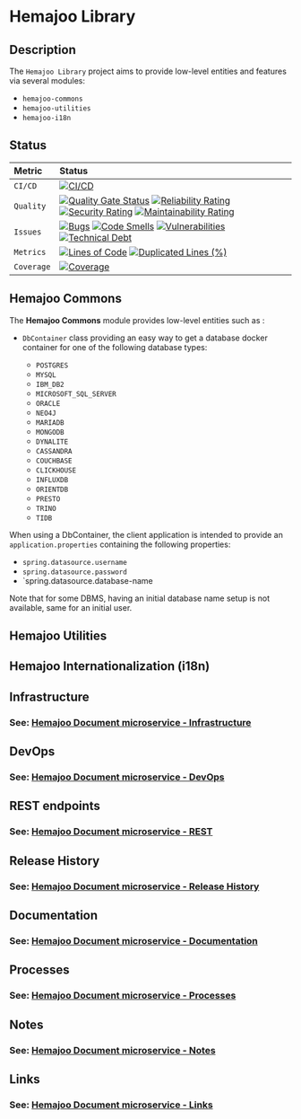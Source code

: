 # Hemajoo Library

## Description

The `Hemajoo Library` project aims to provide low-level entities and features via several modules:

- `hemajoo-commons`
- `hemajoo-utilities`
- `hemajoo-i18n`


## Status

| Metric     | Status                                                                                                                                                                                                                                                                                                                                                                                                                                                                                                                                                                                                                                                                                                                                                                                                                                                 |
|:-----------|:-------------------------------------------------------------------------------------------------------------------------------------------------------------------------------------------------------------------------------------------------------------------------------------------------------------------------------------------------------------------------------------------------------------------------------------------------------------------------------------------------------------------------------------------------------------------------------------------------------------------------------------------------------------------------------------------------------------------------------------------------------------------------------------------------------------------------------------------------------|
| `CI/CD`    | [![CI/CD](https://github.com/hemajoo/hemajoo/actions/workflows/build.yml/badge.svg?branch=main)](https://github.com/hemajoo/hemajoo/actions/workflows/build.yml)                                                                                                                                                                                                                                                                                                                                                                                                                                                                                                                                                                                                                                                                                       |
| `Quality`  | [![Quality Gate Status](https://sonarcloud.io/api/project_badges/measure?project=com.hemajoo%3Ahemajoo-parent&metric=alert_status)](https://sonarcloud.io/summary/new_code?id=com.hemajoo%3Ahemajoo-parent) [![Reliability Rating](https://sonarcloud.io/api/project_badges/measure?project=com.hemajoo%3Ahemajoo-parent&metric=reliability_rating)](https://sonarcloud.io/summary/new_code?id=com.hemajoo%3Ahemajoo-parent) [![Security Rating](https://sonarcloud.io/api/project_badges/measure?project=com.hemajoo%3Ahemajoo-parent&metric=security_rating)](https://sonarcloud.io/summary/new_code?id=com.hemajoo%3Ahemajoo-parent) [![Maintainability Rating](https://sonarcloud.io/api/project_badges/measure?project=com.hemajoo%3Ahemajoo-parent&metric=sqale_rating)](https://sonarcloud.io/summary/new_code?id=com.hemajoo%3Ahemajoo-parent) |
| `Issues`   | [![Bugs](https://sonarcloud.io/api/project_badges/measure?project=com.hemajoo%3Ahemajoo-parent&metric=bugs)](https://sonarcloud.io/summary/new_code?id=com.hemajoo%3Ahemajoo-parent) [![Code Smells](https://sonarcloud.io/api/project_badges/measure?project=com.hemajoo%3Ahemajoo-parent&metric=code_smells)](https://sonarcloud.io/summary/new_code?id=com.hemajoo%3Ahemajoo-parent) [![Vulnerabilities](https://sonarcloud.io/api/project_badges/measure?project=com.hemajoo%3Ahemajoo-parent&metric=vulnerabilities)](https://sonarcloud.io/summary/new_code?id=com.hemajoo%3Ahemajoo-parent) [![Technical Debt](https://sonarcloud.io/api/project_badges/measure?project=com.hemajoo%3Ahemajoo-parent&metric=sqale_index)](https://sonarcloud.io/summary/new_code?id=com.hemajoo%3Ahemajoo-parent)                                               |
| `Metrics`  | [![Lines of Code](https://sonarcloud.io/api/project_badges/measure?project=com.hemajoo%3Ahemajoo-parent&metric=ncloc)](https://sonarcloud.io/summary/new_code?id=com.hemajoo%3Ahemajoo-parent) [![Duplicated Lines (%)](https://sonarcloud.io/api/project_badges/measure?project=com.hemajoo%3Ahemajoo-parent&metric=duplicated_lines_density)](https://sonarcloud.io/summary/new_code?id=com.hemajoo%3Ahemajoo-parent)                                                                                                                                                                                                                                                                                                                                                                                                                                |
| `Coverage` | [![Coverage](https://sonarcloud.io/api/project_badges/measure?project=com.hemajoo%3Ahemajoo-parent&metric=coverage)](https://sonarcloud.io/summary/new_code?id=com.hemajoo%3Ahemajoo-parent)                                                                                                                                                                                                                                                                                                                                                                                                                                                                                                                                                                                                                                                           |

## Hemajoo Commons

The **Hemajoo Commons** module provides low-level entities such as :

- `DbContainer` class providing an easy way to get a database docker container for one of the following database types:

  - `POSTGRES`
  - `MYSQL`
  - `IBM_DB2`
  - `MICROSOFT_SQL_SERVER`
  - `ORACLE`
  - `NEO4J`
  - `MARIADB`
  - `MONGODB`
  - `DYNALITE`
  - `CASSANDRA`
  - `COUCHBASE`
  - `CLICKHOUSE`
  - `INFLUXDB`
  - `ORIENTDB`
  - `PRESTO`
  - `TRINO`
  - `TIDB`

When using a DbContainer, the client application is intended to provide an `application.properties` containing the following properties:

- `spring.datasource.username`
- `spring.datasource.password`
- `spring.datasource.database-name

Note that for some DBMS, having an initial database name setup is not available, same for an initial user.

## Hemajoo Utilities


## Hemajoo Internationalization (i18n)



## Infrastructure

### See: [Hemajoo Document microservice - Infrastructure](./doc/infrastructure.md)


## DevOps

### See: [Hemajoo Document microservice - DevOps](./doc/devops.md)


## REST endpoints

### See: [Hemajoo Document microservice - REST](./doc/rest.md)


## Release History

### See: [Hemajoo Document microservice - Release History](./doc/release_history.md)


## Documentation

### See: [Hemajoo Document microservice - Documentation](./doc/documentation.md)


## Processes

### See: [Hemajoo Document microservice - Processes](./doc/processes.md)


## Notes

### See: [Hemajoo Document microservice - Notes](./doc/notes.md)


## Links

### See: [Hemajoo Document microservice - Links](./doc/links.md)


